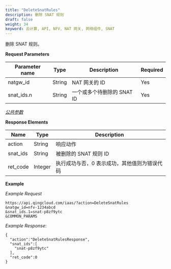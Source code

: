 ```yaml
---
title: "DeleteSnatRules"
description: 删除 SNAT 规则
draft: false
weight: 34
keyword: 云计算, API, NFV, NAT 网关, 网络组件, SNAT
---
```


删除 SNAT 规则。

**Request Parameters**

| Parameter name | Type | Description | Required |
| --- | --- | --- | --- |
| natgw_id | String | NAT 网关的 ID | Yes |
| snat_ids.n | String | 一个或多个待删除的 SNAT ID | Yes |

[_公共参数_](../../get_api/parameters/)

**Response Elements**

| Name | Type | Description |
| --- | --- | --- |
| action | String | 响应动作 |
| snat_ids | String | 被删除的 SNAT 规则 ID |
| ret_code | Integer | 执行成功与否，0 表示成功，其他值则为错误代码 |

**Example**

_Example Request_

```
https://api.qingcloud.com/iaas/?action=DeleteSnatRules
&natgw_id=nfv-1234abcd
&snat_ids.1=snat-p8zf9ytc
&COMMON_PARAMS
```

_Example Response_:

```
{
  "action":"DeleteSnatRulesResponse",
  "snat_ids":[
    "snat-p8zf9ytc"
  ],
  "ret_code":0
}
```
